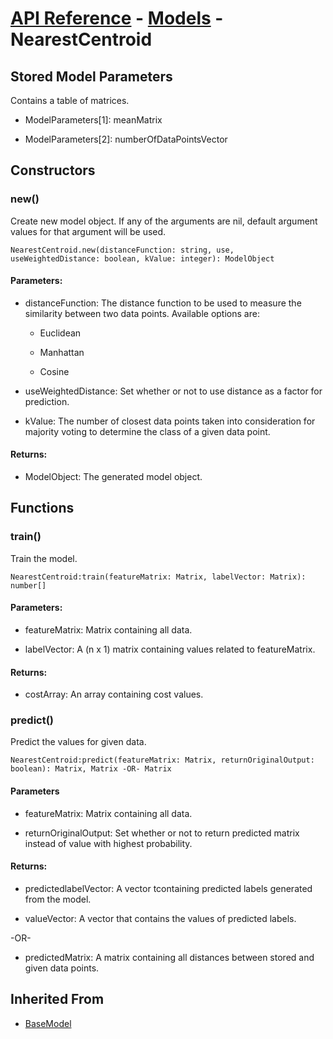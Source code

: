 # [API Reference](../../API.md) - [Models](../Models.md) - NearestCentroid

## Stored Model Parameters

Contains a table of matrices.  

* ModelParameters[1]: meanMatrix

* ModelParameters[2]: numberOfDataPointsVector

## Constructors

### new()

Create new model object. If any of the arguments are nil, default argument values for that argument will be used.

```
NearestCentroid.new(distanceFunction: string, use, useWeightedDistance: boolean, kValue: integer): ModelObject
```

#### Parameters:

* distanceFunction: The distance function to be used to measure the similarity between two data points. Available options are:

  * Euclidean

  * Manhattan

  * Cosine

* useWeightedDistance: Set whether or not to use distance as a factor for prediction.

* kValue: The number of closest data points taken into consideration for majority voting to determine the class of a given data point.

#### Returns:

* ModelObject: The generated model object.

## Functions

### train()

Train the model.

```
NearestCentroid:train(featureMatrix: Matrix, labelVector: Matrix): number[]
```

#### Parameters:

* featureMatrix: Matrix containing all data.

* labelVector: A (n x 1) matrix containing values related to featureMatrix.

#### Returns:

* costArray: An array containing cost values.

### predict()

Predict the values for given data.

```
NearestCentroid:predict(featureMatrix: Matrix, returnOriginalOutput: boolean): Matrix, Matrix -OR- Matrix
```

#### Parameters

* featureMatrix: Matrix containing all data.

* returnOriginalOutput: Set whether or not to return predicted matrix instead of value with highest probability.

#### Returns:

* predictedlabelVector: A vector tcontaining predicted labels generated from the model.

* valueVector: A vector that contains the values of predicted labels.

-OR-

* predictedMatrix: A matrix containing all distances between stored and given data points.

## Inherited From

* [BaseModel](BaseModel.md)
